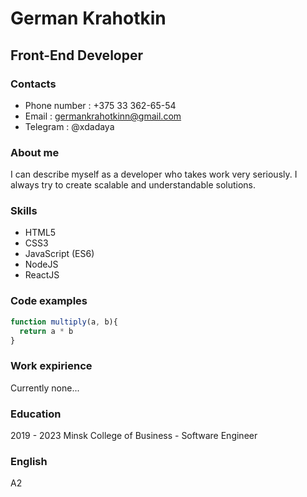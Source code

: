 # German Krahotkin
## Front-End Developer
### Contacts
* Phone number : +375 33 362-65-54
* Email : germankrahotkinn@gmail.com
* Telegram : @xdadaya
### About me
I can describe myself as a developer who takes work very
seriously. I always try to create scalable and understandable solutions.
### Skills
* HTML5
* CSS3
* JavaScript (ES6)
* NodeJS
* ReactJS
### Code examples
```javascript
function multiply(a, b){
  return a * b
}
```
### Work expirience
Currently none...
### Education
2019 - 2023 Minsk College of Business - Software Engineer
### English
A2
